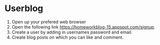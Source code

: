 # Userblog

1. Open up your prefered web browser 
2. Open the following link https://homeworkblog-15.appspot.com/signup.
3. Create a user by adding in usernames password and email. 
4. Create blog posts on which you can like and comment.
